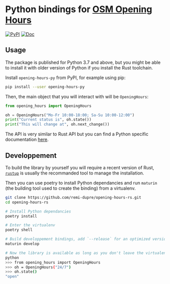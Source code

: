 Python bindings for [OSM Opening Hours](https://github.com/remi-dupre/opening-hours-rs)
=======================================

[![PyPI](https://img.shields.io/pypi/v/opening-hours-py)](https://pypi.org/project/opening-hours-py/)
[![Doc](https://img.shields.io/badge/doc-pdoc-blue)](https://remi-dupre.github.io/opening-hours-rs/opening_hours.html)


Usage
-----

The package is published for Python 3.7 and above, but you might be able to install it
with older version of Python if you install the Rust toolchain.

Install `opening-hours-py` from PyPI, for example using pip:

```bash
pip install --user opening-hours-py
```

Then, the main object that you will interact with will be `OpeningHours`:

```python
from opening_hours import OpeningHours

oh = OpeningHours("Mo-Fr 10:00-18:00; Sa-Su 10:00-12:00")
print("Current status is", oh.state())
print("This will change at", oh.next_change())
```

The API is very similar to Rust API but you can find a Python specific
documentation [here](https://remi-dupre.github.io/opening-hours-rs/opening_hours.html).


Developpement
-------------

To build the library by yourself you will require a recent version of Rust,
[`rustup`](https://www.rust-lang.org/tools/install) is usually the recommanded
tool to manage the installation.

Then you can use poetry to install Python dependancies and run `maturin` (the
building tool used to create the binding) from a virtualenv.

```bash
git clone https://github.com/remi-dupre/opening-hours-rs.git
cd opening-hours-rs

# Install Python dependancies
poetry install

# Enter the virtualenv
poetry shell

# Build developpement bindings, add `--release` for an optimized version
maturin develop

# Now the library is available as long as you don't leave the virtualenv
python
>>> from opening_hours import OpeningHours
>>> oh = OpeningHours("24/7")
>>> oh.state()
"open"
```
